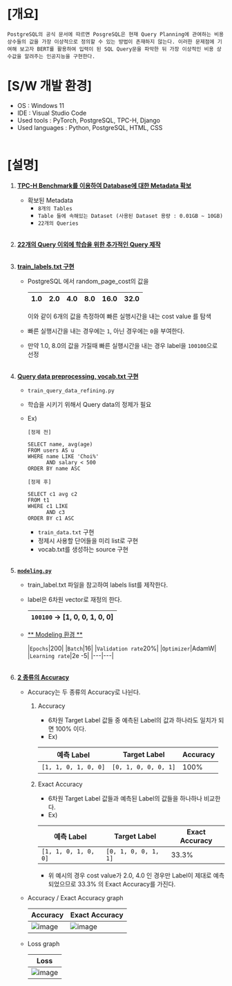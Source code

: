 # [개요]
```Text
PostgreSQL의 공식 문서에 따르면 PosgreSQL은 현재 Query Planning에 관여하는 비용 상수들의 값을 가장 이상적으로 정의할 수 있는 방법이 존재하지 않는다. 이러한 문제점에 기여해 보고자 BERT를 활용하여 입력이 된 SQL Query문을 파악한 뒤 가장 이상적인 비용 상수값을 알려주는 인공지능을 구현한다.
```

# [S/W 개발 환경]
* OS : Windows 11
* IDE : Visual Studio Code
* Used tools : PyTorch, PostgreSQL, TPC-H, Django
* Used languages : Python, PostgreSQL, HTML, CSS
<br></br>

# [설명]

1. <U>**TPC-H Benchmark를 이용하여 Database에 대한 Metadata 확보**</U>
   - 확보된 Metadata
     - `8개의 Tables`
     - `Table 들에 속해있는 Dataset (사용된 Dataset 용량 : 0.01GB ~ 10GB)`
     - `22개의 Queries`
<br></br>

2. <U>**22개의 Query 이외에 학습을 위한 추가적인 Query 제작**</U>
<br></br>

3. <U>**train_labels.txt 구현**</U>
   - PostgreSQL 에서 random_page_cost의 값을

     |1.0|2.0|4.0|8.0|16.0|32.0|
     |---|---|---|---|---|---|

     이와 같이 6개의 값을 측정하여 빠른 실행시간을 내는 cost value 를 탐색
   - 빠른 실행시간을 내는 경우에는 `1`, 아닌 경우에는 `0`을 부여한다.
   - 만약 1.0, 8.0의 값을 가질때 빠른 실행시간을 내는 경우 label을 `100100`으로 선정
<br></br>

4. <U>**Query data preprocessing, vocab.txt 구현**</U>
   - `train_query_data_refining.py`
   - 학습을 시키기 위해서 Query data의 정제가 필요
   - Ex) 
      ```
      [정제 전]

      SELECT name, avg(age)
      FROM users AS u
      WHERE name LIKE 'Choi%'
            AND salary < 500
      ORDER BY name ASC
      ```

      ```
      [정제 후]

      SELECT c1 avg c2
      FROM t1
      WHERE c1 LIKE
            AND c3
      ORDER BY c1 ASC
      ```
     - `train_data.txt` 구현
     - 정제시 사용할 단어들을 미리 list로 구현
     - vocab.txt를 생성하는 source 구현
<br></br>

5. <U>**`modeling.py`**</U>
   - train_label.txt 파일을 참고하여 labels list를 제작한다.
   - label은 6차원 vector로 재정의 한다.

      |`100100`  &rarr;  [1, 0, 0, 1, 0, 0]|
      |---|
  
   - <U>** Modeling 환경 **</U>

     |`Epochs`|200|
     |`Batch`|16|
     |`Validation rate`20%|
     |`Optimizer`|AdamW|
     |`Learning rate`|2e -5|
     |---|---|
<br></br>

6. <U>**2 종류의 Accuracy**</U>
   - Accuracy는 두 종류의 Accuracy로 나뉜다.
     1. Accuracy
         - 6차원 Target Label 값들 중 예측된 Label의 값과 하나라도 일치가 되면 100% 이다.
          - Ex)

          |예측 Label|Target Label|Accuracy|
          |---|---|---|
          |`[1, 1, 0, 1, 0, 0]`|`[0, 1, 0, 0, 0, 1]`|100%|

     2. Exact Accuracy
         - 6차원 Target Label 값들과 예측된 Label의 값들을 하나하나 비교한다.
          - Ex)

          |예측 Label|Target Label|Exact Accuracy|
          |---|---|---|
          |`[1, 1, 0, 1, 0, 0]`|`[0, 1, 0, 0, 1, 1]`|33.3%|

         - 위 예시의 경우 cost value가 2.0, 4.0 인 경우만 Label이 제대로 예측 되었으므로 33.3% 의 Exact Accuracy를 가진다.

    - Accuracy / Exact Accuracy graph

      |Accuracy|Exact Accuracy|
      |---|---|
      |![image](https://user-images.githubusercontent.com/74132025/191992905-fad99f6f-6bbe-461f-9139-2ec9a6280ccf.png)|![image](https://user-images.githubusercontent.com/74132025/191992940-56ec3483-4e65-4aa6-b7ae-c03f1b2f8e78.png)|

    - Loss graph

      |Loss|
      |---|
      |![image](https://user-images.githubusercontent.com/74132025/191993077-4381f340-37f7-4afa-8c10-ef22d8e6bdfb.png)|
